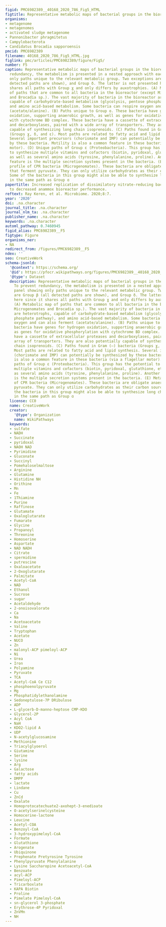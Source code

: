 ```yaml
---
figid: PMC6982389__40168_2020_786_Fig5_HTML
figtitle: Representative metabolic maps of bacterial groups in the bioreactor
organisms:
- metagenome
- metagenomes
- activated sludge metagenome
- Pannonibacter phragmitetus
- Campylobacterota
- Candidatus Brocadia sapporoensis
pmcid: PMC6982389
filename: 40168_2020_786_Fig5_HTML.jpg
figlink: pmc/articles/PMC6982389/figure/Fig5/
number: F5
caption: Representative metabolic maps of bacterial groups in the bioreactor. To prevent
  redundancy, the metabolism is presented in a nested approach with each panel showing
  only paths unique to the relevant metabolic group. Two exceptions are Group β (all
  detected paths are shown), and Group δ. The latter is not presented here since it
  shares all paths with Group ɣ and only differs by auxotrophies. (A) Metabolic map
  of paths that are common to all bacteria in the bioreactor (except Microgenomates
  and Brocadia sp.). The vast majority of bacteria in the bioreactor are heterotrophs,
  capable of carbohydrate-based metabolism (glycolysis, pentose phosphate pathway),
  and amino acid-based metabolism. Some bacteria can respire oxygen and can also ferment
  (acetate/alanine). (B) Paths unique to Group ɑ. These bacteria have genes for hydrogen
  oxidation, supporting anaerobic growth, as well as genes for oxidative phosphorylation
  with cytochrome BD complex. These bacteria have a cassette of extracellular proteases
  and decarboxylases, paired with a wide array of transporters. They are also potentially
  capable of synthesizing long chain isoprenoids. (C) Paths found in Gram (–) bacteria
  (Groups ɣ, δ, and ε). Most paths are related to fatty acid and lipid synthesis.
  Several important precursors (chorismate and IMP) can potentially be synthesized
  by these bacteria. Motility is also a common feature in these bacteria (via a flagellar
  motor). (D) Unique paths of Group ε (Proteobacteria). This group has the potential
  to synthesize multiple vitamins and cofactors (biotin, pyridoxal, glutathione, etc.),
  as well as several amino acids (tyrosine, phenylalanine, proline). Another unique
  feature is the multiple secretion systems present in the bacteria. (E) Metabolic
  profile of CPR bacteria (Microgenomates). These bacteria are obligate anaerobes
  that ferment pyruvate. They can only utilize carbohydrates as their carbon source.
  Some of the bacteria in this group might also be able to synthesize long chain isoprenoids,
  in the same path as Group ɑ
papertitle: Increased replication of dissimilatory nitrate-reducing bacteria leads
  to decreased anammox bioreactor performance.
reftext: Ray Keren, et al. Microbiome. 2020;8:7.
year: '2020'
doi: .na.character
journal_title: .na.character
journal_nlm_ta: .na.character
publisher_name: .na.character
keywords: .na.character
automl_pathway: 0.7460945
figid_alias: PMC6982389__F5
figtype: Figure
organisms_ner:
- NA
redirect_from: /figures/PMC6982389__F5
ndex: ''
seo: CreativeWork
schema-jsonld:
  '@context': https://schema.org/
  '@id': https://pfocr.wikipathways.org/figures/PMC6982389__40168_2020_786_Fig5_HTML.html
  '@type': Dataset
  description: Representative metabolic maps of bacterial groups in the bioreactor.
    To prevent redundancy, the metabolism is presented in a nested approach with each
    panel showing only paths unique to the relevant metabolic group. Two exceptions
    are Group β (all detected paths are shown), and Group δ. The latter is not presented
    here since it shares all paths with Group ɣ and only differs by auxotrophies.
    (A) Metabolic map of paths that are common to all bacteria in the bioreactor (except
    Microgenomates and Brocadia sp.). The vast majority of bacteria in the bioreactor
    are heterotrophs, capable of carbohydrate-based metabolism (glycolysis, pentose
    phosphate pathway), and amino acid-based metabolism. Some bacteria can respire
    oxygen and can also ferment (acetate/alanine). (B) Paths unique to Group ɑ. These
    bacteria have genes for hydrogen oxidation, supporting anaerobic growth, as well
    as genes for oxidative phosphorylation with cytochrome BD complex. These bacteria
    have a cassette of extracellular proteases and decarboxylases, paired with a wide
    array of transporters. They are also potentially capable of synthesizing long
    chain isoprenoids. (C) Paths found in Gram (–) bacteria (Groups ɣ, δ, and ε).
    Most paths are related to fatty acid and lipid synthesis. Several important precursors
    (chorismate and IMP) can potentially be synthesized by these bacteria. Motility
    is also a common feature in these bacteria (via a flagellar motor). (D) Unique
    paths of Group ε (Proteobacteria). This group has the potential to synthesize
    multiple vitamins and cofactors (biotin, pyridoxal, glutathione, etc.), as well
    as several amino acids (tyrosine, phenylalanine, proline). Another unique feature
    is the multiple secretion systems present in the bacteria. (E) Metabolic profile
    of CPR bacteria (Microgenomates). These bacteria are obligate anaerobes that ferment
    pyruvate. They can only utilize carbohydrates as their carbon source. Some of
    the bacteria in this group might also be able to synthesize long chain isoprenoids,
    in the same path as Group ɑ
  license: CC0
  name: CreativeWork
  creator:
    '@type': Organization
    name: WikiPathways
  keywords:
  - sulfate
  - NADH
  - Succinate
  - pyridoxal
  - NAOH NAD
  - Pyrimidine
  - Gluconate
  - Succinyl
  - Pomehaloselmaltose
  - Arginine
  - Glutamine
  - Histidine NH
  - Orithine
  - Mn
  - Fe
  - 1Thiamine
  - Purine
  - Raffinose
  - Glutamate
  - Oxaloglutarate
  - Fumarate
  - Glycine
  - Propanoyl
  - Threonine
  - Homoserine
  - Aspartate
  - NAD NADH
  - Citrate
  - spermidine
  - putrescine
  - Oxaloacetate
  - 2-Oxoglutarate
  - Palmitate
  - Acetyl-CoA
  - NAD
  - Ethanol
  - Sucrose
  - sugar
  - Acetaldehyde
  - 2-onoisovalorate
  - Ca
  - Na
  - Acetoacetate
  - Valine
  - Tryptophan
  - Acetate
  - NUCO
  - Zn
  - malonyl-ACP pimeloyl-ACP
  - Ni
  - Urea
  - Iron
  - Polyamine
  - Pyruvate
  - TCA
  - Acetyl-CoA Ce C12
  - phosphoenolpyruvate
  - Mg
  - Phosphatidylethanolamine
  - Sedoneptulose-7P DRibulose
  - ADP
  - L-glycerb-D-manno-heptose CMP-KDO
  - Glycerol-2P
  - Acyl CoA
  - NaH
  - KDO2-lipid A
  - UDP
  - N-acetylglucosamine
  - Methionine
  - Triacylglyoerol
  - Giutamine
  - Serine
  - lysine
  - Arg
  - Galactose
  - fatty acids
  - DMPP
  - lactate
  - Lindane
  - Cu
  - ZnCd
  - Oxalate
  - Homoprotocatechuate2-axohept-3-enedioate
  - O-acetylserinelcysteine
  - Homocerine-lactone
  - Leucine
  - Acetyl-COA
  - Benzoyl-CoA
  - 3-hydroxypimeloyl-CoA
  - Formate
  - Glutathione
  - Arogenate
  - Ubiquinone
  - Prephenate Pretyrosine Tyrosine
  - Phenylpyruvate Phenylalanine
  - Lysine Saccharopine Acetoacetyl-CoA
  - Benzoate
  - acyl-ACP
  - Pimeloyl-ACP
  - Tricarboxlate
  - KAPA Biotin
  - Proline
  - Pimelate Pimeloyl-CoA
  - sn-glycerol 3-phosphate
  - Erythrose-4P Pyridoxal
  - ZnVMn
  - NH
---
```

